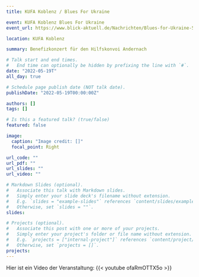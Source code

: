 ```yaml
---
title: KUFA Koblenz / Blues For Ukraine

event: KUFA Koblenz Blues For Ukraine
event_url: https://www.blick-aktuell.de/Nachrichten/Blues-for-Ukraine-506556.html

location: KUFA Koblenz

summary: Benefizkonzert für den Hilfskonvoi Andernach

# Talk start and end times.
#   End time can optionally be hidden by prefixing the line with `#`.
date: "2022-05-19T"
all_day: true

# Schedule page publish date (NOT talk date).
publishDate: "2022-05-19T00:00:00Z"

authors: []
tags: []

# Is this a featured talk? (true/false)
featured: false

image:
  caption: "Image credit: []"
  focal_point: Right

url_code: ""
url_pdf: ""
url_slides: ""
url_video: ""

# Markdown Slides (optional).
#   Associate this talk with Markdown slides.
#   Simply enter your slide deck's filename without extension.
#   E.g. `slides = "example-slides"` references `content/slides/example-slides.md`.
#   Otherwise, set `slides = ""`.
slides:

# Projects (optional).
#   Associate this post with one or more of your projects.
#   Simply enter your project's folder or file name without extension.
#   E.g. `projects = ["internal-project"]` references `content/project/deep-learning/index.md`.
#   Otherwise, set `projects = []`.
projects:
---
```


Hier ist ein Video der Veranstaltung: {{< youtube ofaRmOTTX5o >}}
